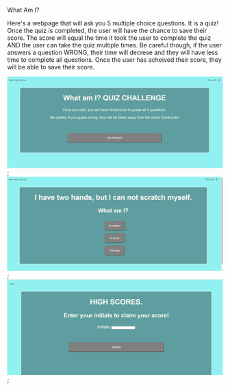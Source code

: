 What Am I?

Here's a webpage that will ask you 5 multiple choice questions. It is a quiz! Once the quiz is completed, the user will have the chance to save their score. The score will equal the time it took the user to complete the quiz AND the user can take the quiz multiple times. Be careful though, if the user answers a question WRONG, their time will decrese and they will have less time to complete all questions. Once the user has acheived their score, they will be able to save their score.

![Quiz Intro](./images/Intro-to-quiz.PNG);
![Question](./images/quiz-question.PNG);
![Scores](./images/high-scores.PNG);

